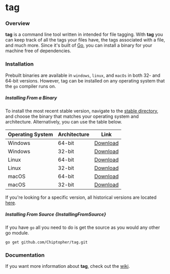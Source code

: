 # tag

### Overview
**tag** is a command line tool written in intended for file tagging. With **tag** you can keep track of all the tags your files have, the tags associated with a file, and much more. Since it's built of [Go](https://golang.org), you can install a binary for your machine free of dependencies.

### Installation

Prebuilt binaries are available in `windows`, `linux`, and `macOs` in both 32- and 64-bit versions. However, tag can be installed on any operating system that the `go` compiler runs on.

##### Installing From a Binary
To install the most recent stable version, navigate to the [stable directory](/bin/stable), and choose the binary that matches your operating system and architecture. Alternatively, you can use the table below.

|Operating System|Architecture|Link|
|---|---|---|
|Windows|64-bit|[Download](/bin/stable/windows/amd64/tag.zip?raw=true)|
|Windows|32-bit|[Download](/bin/stable/windows/386/tag.zip?raw=true)|
|Linux|64-bit|[Download](/bin/stable/linux/amd64/tag.zip?raw=true)|
|Linux|32-bit|[Download](/bin/stable/linux/386/tag.zip?raw=true)|
|macOS|64-bit|[Download](/bin/stable/darwin/amd64/tag.zip?raw=true)|
|macOS|32-bit|[Download](/bin/stable/darwin/386/tag.zip?raw=true)|

If you're looking for a specific version, all historical versions are located [here](/bin).

##### Installing From Source {InstallingFromSource}
If you have `go` all you need to do is get the source as you would any other go module.
```
go get github.com/Chiptopher/tag.git
```

### Documentation
If you want more information about **tag**, check out the [wiki](https://github.com/Chiptopher/tag/wiki).
